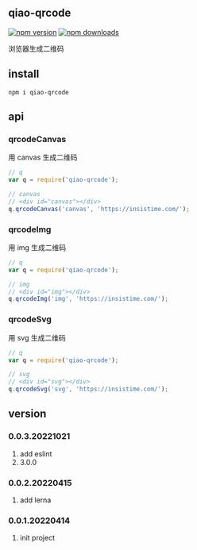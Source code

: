 ## qiao-qrcode

[![npm version](https://img.shields.io/npm/v/qiao-qrcode.svg?style=flat-square)](https://www.npmjs.org/package/qiao-qrcode)
[![npm downloads](https://img.shields.io/npm/dm/qiao-qrcode.svg?style=flat-square)](https://npm-stat.com/charts.html?package=qiao-qrcode)

浏览器生成二维码

## install

```shell
npm i qiao-qrcode
```

## api

### qrcodeCanvas

用 canvas 生成二维码

```javascript
// q
var q = require('qiao-qrcode');

// canvas
// <div id="canvas"></div>
q.qrcodeCanvas('canvas', 'https://insistime.com/');
```

### qrcodeImg

用 img 生成二维码

```javascript
// q
var q = require('qiao-qrcode');

// img
// <div id="img"></div>
q.qrcodeImg('img', 'https://insistime.com/');
```

### qrcodeSvg

用 svg 生成二维码

```javascript
// q
var q = require('qiao-qrcode');

// svg
// <div id="svg"></div>
q.qrcodeSvg('svg', 'https://insistime.com/');
```

## version

### 0.0.3.20221021

1. add eslint
2. 3.0.0

### 0.0.2.20220415

1. add lerna

### 0.0.1.20220414

1. init project
